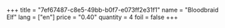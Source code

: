 +++
title = "7ef67487-c8e5-49bb-b0f7-e073ff2e31f1"
name = "Bloodbraid Elf"
lang = ["en"]
price = "0.40"
quantity = 4
foil = false
+++
